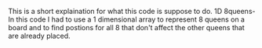 This is a short explaination for what this code is suppose to do. 
1D 8queens- In this code I had to use a 1 dimensional array to represent 8 queens on a board and to find postions for all 8 that don't affect the other queens that are already placed.
